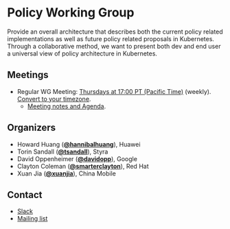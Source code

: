 <!---
This is an autogenerated file!

Please do not edit this file directly, but instead make changes to the
sigs.yaml file in the project root.

To understand how this file is generated, see https://git.k8s.io/community/generator/README.md
-->
# Policy Working Group

Provide an overall architecture that describes both the current policy related implementations as well as future policy related proposals in Kubernetes. Through a collaborative method, we want to present both dev and end user a universal view of policy architecture in Kubernetes.

## Meetings
* Regular WG Meeting: [Thursdays at 17:00 PT (Pacific Time)](https://docs.google.com/document/d/1FQx0BPlkkl1Bn0c9ocVBxYIKojpmrS1CFP5h0DI68AE/edit) (weekly). [Convert to your timezone](http://www.thetimezoneconverter.com/?t=17:00&tz=PT%20%28Pacific%20Time%29).
  * [Meeting notes and Agenda](https://docs.google.com/document/d/1ihFfEfgViKlUMbY2NKxaJzBkgHh-Phk5hqKTzK-NEEs/edit?usp=sharing).

## Organizers

* Howard Huang (**[@hannibalhuang](https://github.com/hannibalhuang)**), Huawei
* Torin Sandall (**[@tsandall](https://github.com/tsandall)**), Styra
* David Oppenheimer (**[@davidopp](https://github.com/davidopp)**), Google
* Clayton Coleman (**[@smarterclayton](https://github.com/smarterclayton)**), Red Hat
* Xuan Jia (**[@xuanjia](https://github.com/xuanjia)**), China Mobile

## Contact
* [Slack](https://kubernetes.slack.com/messages/wg-policy)
* [Mailing list](https://groups.google.com/forum/#!forum/kubernetes-wg-policy)

<!-- BEGIN CUSTOM CONTENT -->

<!-- END CUSTOM CONTENT -->
